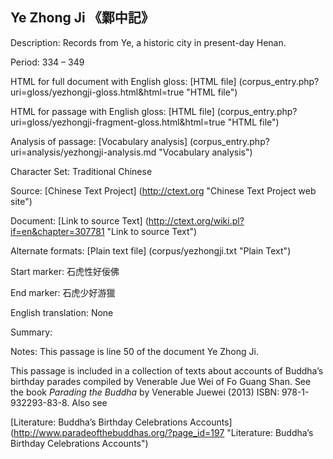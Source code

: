 ##  Ye Zhong Ji 《鄴中記》

Description: Records from Ye, a historic city in present-day Henan.

Period: 334 – 349

HTML for full document with English gloss: [HTML file] (corpus_entry.php?uri=gloss/yezhongji-gloss.html&html=true "HTML file")

HTML for passage with English gloss: [HTML file] (corpus_entry.php?uri=gloss/yezhongji-fragment-gloss.html&html=true "HTML file")

Analysis of passage: [Vocabulary analysis] (corpus_entry.php?uri=analysis/yezhongji-analysis.md "Vocabulary analysis")

Character Set: Traditional Chinese

Source: [Chinese Text Project] (http://ctext.org "Chinese Text Project web site")

Document: [Link to source Text] (http://ctext.org/wiki.pl?if=en&chapter=307781 "Link to source Text")

Alternate formats: [Plain text file] (corpus/yezhongji.txt "Plain Text")

Start marker: 石虎性好佞佛

End marker: 石虎少好游獵

English	translation: None

Summary: 

Notes: This passage is line 50 of the document Ye Zhong Ji.

This passage is included in a collection of texts about accounts of Buddha’s birthday parades compiled by Venerable Jue Wei of Fo Guang Shan. See the book <em>Parading the Buddha</em> by  Venerable Juewei (2013) ISBN: 978-1-932293-83-8. Also see

[Literature: Buddha’s Birthday Celebrations Accounts] (http://www.paradeofthebuddhas.org/?page_id=197 "Literature: Buddha’s Birthday Celebrations Accounts")


